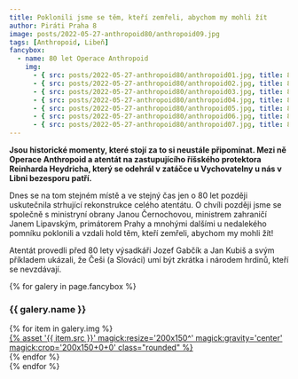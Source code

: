 ```yaml
---
title: Poklonili jsme se těm, kteří zemřeli, abychom my mohli žít
author: Piráti Praha 8
image: posts/2022-05-27-anthropoid80/anthropoid09.jpg
tags: [Anthropoid, Libeň]
fancybox:
  - name: 80 let Operace Anthropoid
    img:
      - { src: posts/2022-05-27-anthropoid80/anthropoid01.jpg, title: 80 let od Operace Anthropoid }
      - { src: posts/2022-05-27-anthropoid80/anthropoid02.jpg, title: 80 let od Operace Anthropoid }
      - { src: posts/2022-05-27-anthropoid80/anthropoid03.jpg, title: 80 let od Operace Anthropoid }
      - { src: posts/2022-05-27-anthropoid80/anthropoid04.jpg, title: 80 let od Operace Anthropoid }
      - { src: posts/2022-05-27-anthropoid80/anthropoid05.jpg, title: 80 let od Operace Anthropoid }
      - { src: posts/2022-05-27-anthropoid80/anthropoid06.jpg, title: 80 let od Operace Anthropoid }
      - { src: posts/2022-05-27-anthropoid80/anthropoid07.jpg, title: 80 let od Operace Anthropoid }
---
```


**Jsou historické momenty, které stojí za to si neustále připomínat. Mezi ně Operace Anthropoid a atentát na zastupujícího říšského protektora Reinharda Heydricha, který se odehrál v zatáčce u Vychovatelny u nás v Libni bezesporu patří.**

Dnes se na tom stejném místě a ve stejný čas jen o 80 let později uskutečnila strhující rekonstrukce celého atentátu. O chvíli později jsme se společně s ministryní obrany Janou Černochovou, ministrem zahraničí Janem Lipavským, primátorem Prahy a mnohými dalšími u nedalekého pomníku poklonili a vzdali hold těm, kteří zemřeli, abychom my mohli žít!

Atentát provedli před 80 lety výsadkáři Jozef Gabčík a Jan Kubiš a svým příkladem ukázali, že Češi (a Slováci) umí být zkrátka i národem hrdinů, kteří se nevzdávají.

{% for galery in page.fancybox %}
<div class="mt-4">
  <h3>{{ galery.name }}</h3>
  <div class="grid grid-cols-4 gap-4">
  {% for item in galery.img %}
    <div class="">
      <a data-fancybox="gallery" href="{% asset '{{ item.src }}' @path %}" data-caption="{{ item.title }}">{% asset '{{ item.src }}' magick:resize='200x150^' magick:gravity='center' magick:crop='200x150+0+0' class="rounded" %}</a>
    </div>
  {% endfor %}
  </div>
</div>
{% endfor %}
<br />